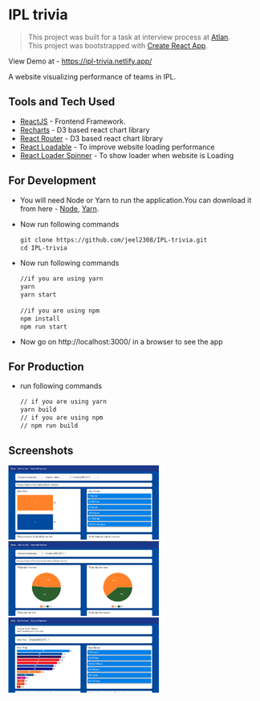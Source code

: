 # IPL trivia

> This project was built for a task at interview process at [Atlan](https://atlan.com/).  
> This project was bootstrapped with [Create React App](https://github.com/facebook/create-react-app).  

View Demo at - https://ipl-trivia.netlify.app/

A website visualizing performance of teams in IPL.

## Tools and Tech Used

- [ReactJS](https://reactjs.org/) - Frontend Framework.  
- [Recharts](http://recharts.org/) - D3 based react chart library  
- [React Router](https://reactrouter.com/) - D3 based react chart library
- [React Loadable](https://github.com/jamiebuilds/react-loadable) - To improve website loading performance
- [React Loader Spinner](https://github.com/mhnpd/react-loader-spinner) - To show loader when website is Loading

## For Development

- You will need Node or Yarn to run the application.You can download it from here - [Node](https://nodejs.org/), [Yarn](https://yarnpkg.com).
- Now run following commands
  ```
  git clone https://github.com/jeel2308/IPL-trivia.git
  cd IPL-trivia
  ```

- Now run following commands
  ```
  //if you are using yarn
  yarn
  yarn start
  
  //if you are using npm
  npm install 
  npm run start
  ```
  
- Now go on http://localhost:3000/ in a browser to see the app

## For Production

- run following commands
  ```
  // if you are using yarn
  yarn build
  // if you are using npm
  // npm run build
  ```
  
## Screenshots
<img src="https://github.com/jeel2308/IPL-trivia/blob/master/Screenshots/Screenshot%202020-09-29%20195714.png" width="300" />

<img src="https://github.com/jeel2308/IPL-trivia/blob/master/Screenshots/Screenshot%202020-09-29%20195748.png" width="300" />

<img src="https://github.com/jeel2308/IPL-trivia/blob/master/Screenshots/Screenshot%202020-09-29%20195810.png" width="300" />

  
  
  

  
